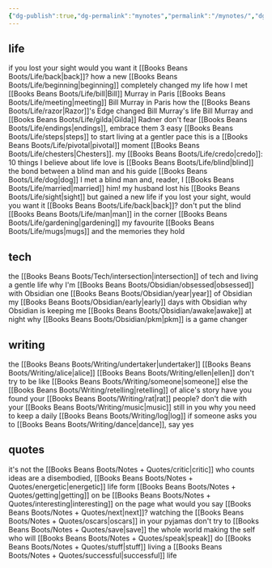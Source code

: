 ```yaml
---
{"dg-publish":true,"dg-permalink":"mynotes","permalink":"/mynotes/","dgHomeLink":true,"dgPassFrontmatter":false}
---
```



## life

if you lost your sight would you want it [[Books Beans Boots/Life/back|back]]?
how a new [[Books Beans Boots/Life/beginning|beginning]] completely changed my life
how I met [[Books Beans Boots/Life/bill|Bill]] Murray in Paris
[[Books Beans Boots/Life/meeting|meeting]] Bill Murray in Paris
how the [[Books Beans Boots/Life/razor|Razor]]'s Edge changed Bill Murray's life
Bill Murray and [[Books Beans Boots/Life/gilda|Gilda]] Radner
don't fear [[Books Beans Boots/Life/endings|endings]], embrace them
3 easy [[Books Beans Boots/Life/steps|steps]] to start living at a gentler pace
this is a [[Books Beans Boots/Life/pivotal|pivotal]] moment 
[[Books Beans Boots/Life/chesters|Chesters]].
my [[Books Beans Boots/Life/credo|credo]]: 10 things I believe about life
love is [[Books Beans Boots/Life/blind|blind]]
the bond between a blind man and his guide [[Books Beans Boots/Life/dog|dog]]
I met a blind man and, reader, I [[Books Beans Boots/Life/married|married]] him!
my husband lost his [[Books Beans Boots/Life/sight|sight]] but gained a new life
if you lost your sight, would you want it [[Books Beans Boots/Life/back|back]]?
don't put the blind [[Books Beans Boots/Life/man|man]] in the corner
[[Books Beans Boots/Life/gardening|gardening]]
my favourite [[Books Beans Boots/Life/mugs|mugs]] and the memories they hold

## tech

the [[Books Beans Boots/Tech/intersection|intersection]] of tech and living a gentle life
why I'm [[Books Beans Boots/Obsidian/obsessed|obsessed]] with Obsidian 
one [[Books Beans Boots/Obsidian/year|year]] of Obsidian
my [[Books Beans Boots/Obsidian/early|early]] days with Obsidian 
why Obsidian is keeping me [[Books Beans Boots/Obsidian/awake|awake]] at night
why [[Books Beans Boots/Obsidian/pkm|pkm]] is a game changer 

## writing

the [[Books Beans Boots/Writing/undertaker|undertaker]]
[[Books Beans Boots/Writing/alice|alice]]
[[Books Beans Boots/Writing/ellen|ellen]]
don't try to be like [[Books Beans Boots/Writing/someone|someone]] else
the [[Books Beans Boots/Writing/retelling|retelling]] of alice's story
have you found your [[Books Beans Boots/Writing/rat|rat]] people?
don't die with your [[Books Beans Boots/Writing/music|music]] still in you
why you need to keep a daily [[Books Beans Boots/Writing/log|log]]
if someone asks you to [[Books Beans Boots/Writing/dance|dance]], say yes

## quotes

it's not the [[Books Beans Boots/Notes + Quotes/critic|critic]] who counts
ideas are a disembodied, [[Books Beans Boots/Notes + Quotes/energetic|energetic]] life form
[[Books Beans Boots/Notes + Quotes/getting|getting]] on
be [[Books Beans Boots/Notes + Quotes/interesting|interesting]] on the page
what would you say [[Books Beans Boots/Notes + Quotes/next|next]]?
watching the [[Books Beans Boots/Notes + Quotes/oscars|oscars]] in your pyjamas
don't try to [[Books Beans Boots/Notes + Quotes/save|save]] the whole world
making the self who will [[Books Beans Boots/Notes + Quotes/speak|speak]]
do [[Books Beans Boots/Notes + Quotes/stuff|stuff]]
living a [[Books Beans Boots/Notes + Quotes/successful|successful]] life

